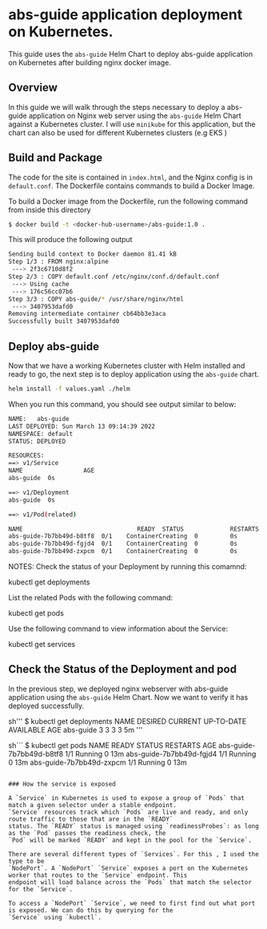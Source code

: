 # abs-guide application deployment on Kubernetes.

This guide uses the `abs-guide` Helm Chart to deploy abs-guide application on Kubernetes after building nginx docker image.

## Overview

In this guide we will walk through the steps necessary to deploy a abs-guide application on Nginx web server using the `abs-guide` Helm Chart against a Kubernetes cluster. I will use `minikube` for this application, but the chart can also be used for different Kubernetes clusters (e.g EKS )

## Build and Package

The code for the site is contained in `index.html`, and the Nginx config is in `default.conf`. The Dockerfile contains commands to build a Docker Image.

To build a Docker image from the Dockerfile, run the following command from inside this directory

```sh
$ docker build -t <docker-hub-username>/abs-guide:1.0 .
```
This will produce the following output

```sh
Sending build context to Docker daemon 81.41 kB
Step 1/3 : FROM nginx:alpine
 ---> 2f3c6710d8f2
Step 2/3 : COPY default.conf /etc/nginx/conf.d/default.conf
 ---> Using cache
 ---> 176c56cc07b6
Step 3/3 : COPY abs-guide/* /usr/share/nginx/html
 ---> 3407953dafd0
Removing intermediate container cb64bb3e3aca
Successfully built 3407953dafd0
```

## Deploy abs-guide

Now that we have a working Kubernetes cluster with Helm installed and ready to go, the next step is to deploy application using the `abs-guide` chart.

```sh
helm install -f values.yaml ./helm
```
When you run this command, you should see output similar to below:

```sh
NAME:   abs-guide
LAST DEPLOYED: Sun March 13 09:14:39 2022
NAMESPACE: default
STATUS: DEPLOYED

RESOURCES:
==> v1/Service
NAME                 AGE
abs-guide  0s

==> v1/Deployment
abs-guide  0s

==> v1/Pod(related)

NAME                                READY  STATUS             RESTARTS  AGE
abs-guide-7b7bb49d-b8tf8  0/1    ContainerCreating  0         0s
abs-guide-7b7bb49d-fgjd4  0/1    ContainerCreating  0         0s
abs-guide-7b7bb49d-zxpcm  0/1    ContainerCreating  0         0s
```

NOTES:
Check the status of your Deployment by running this comamnd:

kubectl get deployments

List the related Pods with the following command:

kubectl get pods

Use the following command to view information about the Service:

kubectl get services


## Check the Status of the Deployment and pod

In the previous step, we deployed nginx webserver with abs-guide application using the `abs-guide` Helm Chart. Now we want to verify it has deployed
successfully.

sh'''
$ kubectl get deployments
NAME                  DESIRED   CURRENT   UP-TO-DATE   AVAILABLE   AGE
abs-guide   3         3         3            3           5m
'''

sh```
$ kubectl get pods
NAME                                 READY     STATUS    RESTARTS   AGE
abs-guide-7b7bb49d-b8tf8   1/1       Running   0          13m
abs-guide-7b7bb49d-fgjd4   1/1       Running   0          13m
abs-guide-7b7bb49d-zxpcm   1/1       Running   0          13m
```

### How the service is exposed

A `Service` in Kubernetes is used to expose a group of `Pods` that match a given selector under a stable endpoint.
`Service` resources track which `Pods` are live and ready, and only route traffic to those that are in the `READY`
status. The `READY` status is managed using `readinessProbes`: as long as the `Pod` passes the readiness check, the
`Pod` will be marked `READY` and kept in the pool for the `Service`.

There are several different types of `Services`. For this , I used the type to be
`NodePort`. A `NodePort` `Service` exposes a port on the Kubernetes worker that routes to the `Service` endpoint. This
endpoint will load balance across the `Pods` that match the selector for the `Service`.

To access a `NodePort` `Service`, we need to first find out what port is exposed. We can do this by querying for the
`Service` using `kubectl`.

